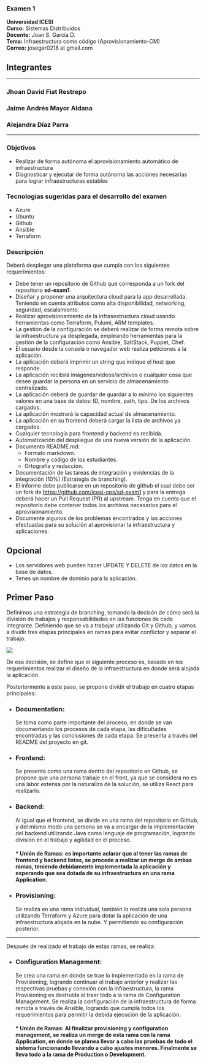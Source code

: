### Examen 1
**Universidad ICESI**  
**Curso:** Sistemas Distribuidos  
**Docente:** Joan S. Garcia D.  
**Tema:** Infraestructura como código (Aprovisionamiento-CM)  
**Correo:** josegar0218 at gmail.com

## Integrantes
---
### Jhoan David Fiat Restrepo
### Jaime Andrés Mayor Aldana
### Alejandra Díaz Parra
---


### Objetivos
* Realizar de forma autónoma el aprovisionamiento automático de infraestructura
* Diagnosticar y ejecutar de forma autónoma las acciones necesarias para lograr infraestructuras estables

### Tecnologías sugeridas para el desarrollo del examen
* Azure
* Ubuntu
* Github
* Ansible
* Terraform

### Descripción
Deberá desplegar una plataforma que cumpla con los siguientes requerimientos:

* Debe tener un repositorio de Github que corresponda a un fork del repositorio **sd-exam1**.
* Diseñar y proponer una arquitectura cloud para la app desarrollada. Teniendo en cuenta atributos como alta disponibilidad, networking, seguridad, escalamiento.
* Realizar aprovisionamiento de la infrasestructura cloud usando herramientas como Terraform, Pulumi, ARM templates. 
* La gestión de la configuración se deberá realizar de forma remota sobre la infraestructura ya desplegada, empleando herramientas para la gestión de la configuración como Ansible, SaltStack, Puppet, Chef.
* El usuario desde la consola o navegador web realiza peticiones a la aplicación.
* La aplicación deberá imprimir un string que indique el host que responde.
* La aplicación recibirá imágenes/videos/archivos o cualquier cosa que desee guardar la persona en un servicio de almacenamiento centralizado. 
* La aplicación deberá de guardar de guardar a lo mínimo los siguientes valores en una base de datos: ID, nombre, path, tipo. De los archivos cargados.
* La aplicación mostrará la capacidad actual de almacenamiento.
* La aplicación en su frontend deberá cargar la lista de archivos ya cargados.
* Cualquier tecnología para frontend y backend es recibida.
* Automatización del despliegue de una nueva versión de la aplicación.
* Documento README.md:  
  * Formato markdown.
  * Nombre y código de los estudiantes.
  * Ortografía y redacción.
*  Documentación de las tareas de integración y evidencias de la integración (10%) (Estrategia de branching).
*  El informe debe publicarse en un repositorio de github el cual debe ser un fork de https://github.com/icesi-ops/sd-exam1 y para la entrega deberá hacer un Pull Request (PR) al upstream. Tenga en cuenta que el repositorio debe contener todos los archivos necesarios para el aprovisionamiento.
* Documente algunos de los problemas encontrados y las acciones efectuadas para su solución al aprovisionar la infraestructura y aplicaciones.


## Opcional
* Los servidores web pueden hacer UPDATE Y DELETE de los datos en la base de datos.
* Tenes un nombre de dominio para la aplicación.





## Primer Paso

Definimos una estrategia de branching, tomando la decisón de cómo será la división de trabajos y responsabilidades en las funciones de cada integrante. Definiendo que se va a trabajar utilizando Git y Github, y vamos a dividir tres etapas principales en ramas para evitar conflictor y separar el trabajo.

![](https://i.imgur.com/S6gfVOe.png)

De esa decisión, se define que el siguiente proceso es, basado en los requerimientos realizar el diseño de la infraestructura en donde será alojada la aplicación. 

Posteriormente a este paso, se propone dividir el trabajo en cuatro etapas principales:

- ### Documentation: 
    Se toma como parte importante del proceso, en donde se van documentando los procesos de cada etapa, las dificultades encontradas y las conclusiones de cada etapa. Se presenta a través del README del proyecto en git.
- ### Frontend:
    Se presenta como una rama dentro del repositorio en Github, se propone que una persona trabaje en el front, ya que se considera no es una labor extensa por la naturaliza de la solución, se utiliza React para realizarlo.
- ### Backend:
    Al igual que el frontend, se divide en una rama del repositorio en Github, y del mismo modo una persona se va a encargar de la implementación del backend utilizando Java como lenguaje de programación, logrando división en el trabajo y agilidad en el proceso. 
    #### * Unión de Ramas: es importante aclarar que al tener las ramas de frontend y backend listas, se procede a realizar un merge de ambas ramas, teniendo debidamente implementada la aplicación y esperando que sea dotada de su infraestructura en una rama Application.
- ### Provisioning:
    Se realiza en una rama individual, también lo realiza una sola persona utilizando Terraform y Azure para dotar la aplicación de una infraestructura alojada en la nube. Y permitiendo su configuración posterior.
    
---
Después de realizado el trabajo de estas ramas, se realiza: 

- ### Configuration Management: 
    Se crea una rama en donde se trae lo implementado en la rama de Provisioning, logrando continuar el trabajo anterior y realizar las respectivas pruebas y conexión con la infraestructura, la rama Provisioning es destruída al traer todo a la rama de Configuration Management.
    Se realiza la configuración de la infraestructura de forma remota a través de Ansible, logrando que cumpla todos los requerimientos para permitir la debida ejecución de la aplicación. 
    
   #### * Unión de Ramas: Al finalizar provisioning y configuration management, se realiza un merge de esta rama con la rama Application, en donde se planea llevar a cabo las pruebas de todo el sistema funcionando llevando a cabo ajustes menores. Finalmente se lleva todo a la rama de Production o Development.

